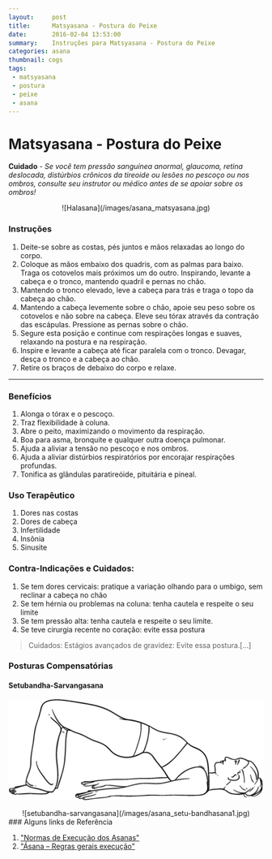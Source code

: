 ```yaml
---
layout:     post
title:      Matsyasana - Postura do Peixe
date:       2016-02-04 13:53:00
summary:    Instruções para Matsyasana - Postura do Peixe
categories: asana
thumbnail: cogs
tags:
 - matsyasana
 - postura
 - peixe
 - asana
---
```


# Matsyasana - Postura do Peixe
**Cuidado** - *Se você tem pressão sanguínea anormal, glaucoma, retina deslocada, distúrbios crônicos da tireoide ou lesões no pescoço ou nos ombros, consulte seu instrutor ou médico antes de se apoiar sobre os ombros!*

<center>![Halasana](/images/asana_matsyasana.jpg)</center>

### Instruções
1. Deite-se sobre as costas, pés juntos e mãos relaxadas ao longo do corpo.
2. Coloque as mãos embaixo dos quadris, com as palmas para baixo. Traga os cotovelos mais próximos um do outro. Inspirando, levante a cabeça e o tronco, mantendo quadril e pernas no chão.
3. Mantendo o tronco elevado, leve a cabeça para trás e traga o topo da cabeça ao chão.
4. Mantendo a cabeça levemente sobre o chão, apoie seu peso sobre os cotovelos e não sobre na cabeça. Eleve seu tórax através da contração das escápulas. Pressione as pernas sobre o chão.
5. Segure esta posição e continue com respirações longas e suaves, relaxando na postura e na respiração.
6. Inspire e levante a cabeça até ficar paralela com o tronco. Devagar, desça o tronco e a cabeça ao chão.
7. Retire os braços de debaixo do corpo e relaxe.

<hr>

### Benefícios

1. Alonga o tórax e o pescoço.
2. Traz flexibilidade à coluna.
3. Abre o peito, maximizando o movimento da respiração.
4. Boa para asma, bronquite e qualquer outra doença pulmonar.
5. Ajuda a aliviar a tensão no pescoço e nos ombros.
6. Ajuda a aliviar distúrbios respiratórios por encorajar respirações profundas.
7. Tonifica as glândulas paratireóide, pituitária e pineal.

### Uso Terapêutico

1. Dores nas costas
2. Dores de cabeça
3. Infertilidade
4. Insônia
5. Sinusite

### Contra-Indicações e Cuidados:

1. Se tem dores cervicais: pratique a variação olhando para o umbigo, sem reclinar a cabeça no chão
2. Se tem hérnia ou problemas na coluna: tenha cautela e respeite o seu limite
3. Se tem pressão alta: tenha cautela e respeite o seu limite.
4. Se teve cirurgia recente no coração: evite essa postura



> Cuidados: Estágios avançados de gravidez: Evite essa postura.[...]

### Posturas Compensatórias
#### Setubandha-Sarvangasana
![setubandha-sarvangasana](/images/asana_setu-bandhasana.jpg)

<center>![setubandha-sarvangasana](/images/asana_setu-bandhasana1.jpg)</center>
### Alguns links de Referência

  1. ["Normas de Execução dos Asanas"][1]
  2. ["Ásana – Regras gerais execução"][2]


[1]: http://www.inspireyoga.com.br/#!Normas-de-Execu%C3%A7%C3%A3o-dos-Asanas/cty1/A1096876-2A76-49D0-960C-4C0C548F82DE
[2]: http://marianarodrigues.pt/blog/asana-regras-gerais-execucao/
